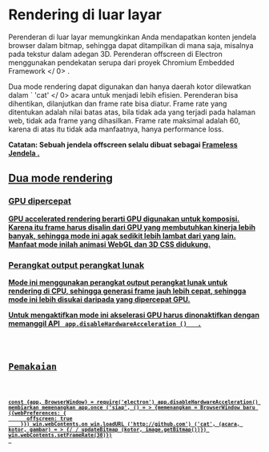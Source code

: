 # Rendering di luar layar

Perenderan di luar layar memungkinkan Anda mendapatkan konten jendela browser dalam bitmap, sehingga dapat ditampilkan di mana saja, misalnya pada tekstur dalam adegan 3D. Perenderan offscreen di Electron menggunakan pendekatan serupa dari proyek  Chromium Embedded Framework </ 0> .</p> 

Dua mode rendering dapat digunakan dan hanya daerah kotor dilewatkan dalam ` 'cat' </ 0>  acara untuk menjadi lebih efisien. Perenderan bisa dihentikan, dilanjutkan dan frame rate bisa diatur. Frame rate yang ditentukan adalah nilai batas atas, bila tidak ada yang terjadi pada halaman web, tidak ada frame yang dihasilkan. Frame rate maksimal adalah 60, karena di atas itu tidak ada manfaatnya, hanya performance loss.</p>

<p><strong> Catatan: </ 0> Sebuah jendela offscreen selalu dibuat sebagai <a href="../api/frameless-window.md"> Frameless Jendela </ 1> .</p>

<h2>Dua mode rendering</h2>

<h3>GPU dipercepat</h3>

<p>GPU accelerated rendering berarti GPU digunakan untuk komposisi. Karena itu frame harus disalin dari GPU yang membutuhkan kinerja lebih banyak, sehingga mode ini agak sedikit lebih lambat dari yang lain. Manfaat mode inilah animasi WebGL dan 3D CSS didukung.</p>

<h3>Perangkat output perangkat lunak</h3>

<p>Mode ini menggunakan perangkat output perangkat lunak untuk rendering di CPU, sehingga generasi frame jauh lebih cepat, sehingga mode ini lebih disukai daripada yang dipercepat GPU.</p>

<p>Untuk mengaktifkan mode ini akselerasi GPU harus dinonaktifkan dengan memanggil
 API <a href="../api/app.md#appdisablehardwareacceleration"><code> app.disableHardwareAcceleration () </ 0>  .</p>

<h2>Pemakaian</h2>

<pre><code class="javascript">const {app, BrowserWindow} = require('electron') app.disableHardwareAcceleration() membiarkan memenangkan app.once ('siap', () = > {memenangkan = BrowserWindow baru ({webPreferences: {
      offscreen: true
    }}) win.webContents.on win.loadURL ('http://github.com') ('cat', (acara, kotor, gambar) = > {/ / updateBitmap (kotor, image.getBitmap())}) win.webContents.setFrameRate(30)})
`</pre>